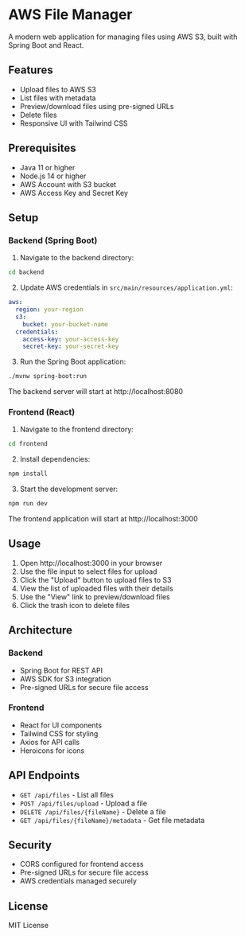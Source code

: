 # AWS File Manager

A modern web application for managing files using AWS S3, built with Spring Boot and React.

## Features

- Upload files to AWS S3
- List files with metadata
- Preview/download files using pre-signed URLs
- Delete files
- Responsive UI with Tailwind CSS

## Prerequisites

- Java 11 or higher
- Node.js 14 or higher
- AWS Account with S3 bucket
- AWS Access Key and Secret Key

## Setup

### Backend (Spring Boot)

1. Navigate to the backend directory:
```bash
cd backend
```

2. Update AWS credentials in `src/main/resources/application.yml`:
```yaml
aws:
  region: your-region
  s3:
    bucket: your-bucket-name
  credentials:
    access-key: your-access-key
    secret-key: your-secret-key
```

3. Run the Spring Boot application:
```bash
./mvnw spring-boot:run
```

The backend server will start at http://localhost:8080

### Frontend (React)

1. Navigate to the frontend directory:
```bash
cd frontend
```

2. Install dependencies:
```bash
npm install
```

3. Start the development server:
```bash
npm run dev
```

The frontend application will start at http://localhost:3000

## Usage

1. Open http://localhost:3000 in your browser
2. Use the file input to select files for upload
3. Click the "Upload" button to upload files to S3
4. View the list of uploaded files with their details
5. Use the "View" link to preview/download files
6. Click the trash icon to delete files

## Architecture

### Backend
- Spring Boot for REST API
- AWS SDK for S3 integration
- Pre-signed URLs for secure file access

### Frontend
- React for UI components
- Tailwind CSS for styling
- Axios for API calls
- Heroicons for icons

## API Endpoints

- `GET /api/files` - List all files
- `POST /api/files/upload` - Upload a file
- `DELETE /api/files/{fileName}` - Delete a file
- `GET /api/files/{fileName}/metadata` - Get file metadata

## Security

- CORS configured for frontend access
- Pre-signed URLs for secure file access
- AWS credentials managed securely

## License

MIT License
